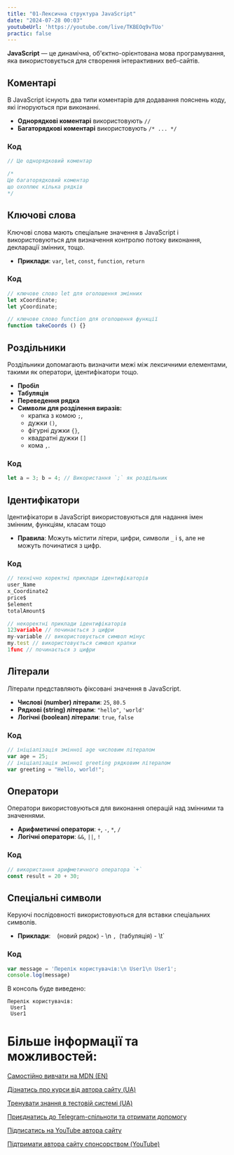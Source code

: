 ```yaml
---
title: "01-Лексична структура JavaScript"
date: "2024-07-28 00:03"
youtubeUrl: 'https://youtube.com/live/TKBEOq9vTUo'
practic: false
---
```


**JavaScript** — це динамічна, об'єктно-орієнтована мова програмування, яка використовується для створення інтерактивних веб-сайтів.

## Коментарі

В JavaScript існують два типи коментарів для додавання пояснень коду, які ігноруються при виконанні.

- **Однорядкові коментарі** використовують `//`
- **Багаторядкові коментарі** використовують `/* ... */`

### Код

```javascript
// Це однорядковий коментар

/*
Це багаторядковий коментар
що охоплює кілька рядків
*/
```

## Ключові слова

Ключові слова мають спеціальне значення в JavaScript і використовуються для визначення контролю потоку виконання, декларації змінних, тощо.

- **Приклади**: `var`, `let`, `const`, `function`, `return`

### Код

```javascript
// ключове слово let для оголошення змінних
let xCoordinate;
let yCoordinate;

// ключове слово function для оголошення функції
function takeCoords () {}

```

## Роздільники

Роздільники допомагають визначити межі між лексичними елементами, такими як оператори, ідентифікатори тощо.

- **Пробіл**
- **Табуляція**
- **Переведення рядка**
- **Символи для розділення виразів:**
  - крапка з комою `;`,
  - дужки `()`,
  - фігурні дужки `{}`,
  - квадратні дужки `[]`
  - кома `,`.

### Код

```javascript
let a = 3; b = 4; // Використання `;` як роздільник
```

## Ідентифікатори

Ідентифікатори в JavaScript використовуються для надання імен змінним, функціям, класам тощо

- **Правила**: Можуть містити літери, цифри, символи `_` і `$`, але не можуть починатися з цифр.

### Код

```javascript
// технічно коректні приклади ідентифікаторів
user_Name
x_Coordinate2
price$
$element
totalAmount$

// некоректні приклади ідентифікаторів
123variable // починається з цифри
my-variable // використовується символ мінус
my.test // використовується символ крапки
1func // починається з цифри
```

## Літерали

Літерали представляють фіксовані значення в JavaScript.

- **Числові (number) літерали**: `25`, `80.5`
- **Рядкові (string) літерали**: `"hello"`, `'world'`
- **Логічні (boolean) літерали**: `true`, `false`

### Код

```javascript
// ініціалізація змінної age числовим літералом
var age = 25; 
// ініціалізація змінної greeting рядковим літералом
var greeting = "Hello, world!";
```

## Оператори

Оператори використовуються для виконання операцій над змінними та значеннями.

- **Арифметичні оператори**: `+`, `-`, `*`, `/`
- **Логічні оператори**: `&&`, `||`, `!`

### Код

```javascript
// використання арифметичного оператора `+`
const result = 20 + 30; 
```

## Спеціальні символи

Керуючі послідовності використовуються для вставки спеціальних символів.

- **Приклади**: `
` (новий рядок) - \n `,	`(табуляція) - \t`

### Код

```javascript
var message = 'Перелік користувачів:\n User1\n User1';
console.log(message)
```
В консоль буде виведено:
```console
Перелік користувачів:
 User1
 User1
```

# Більше інформації та можливостей:

[Самостійно вивчати на MDN (EN)](https://developer.mozilla.org/en-US/curriculum/)

[Дізнатись про курси від автора сайту (UA)](https://learningtogetherua.github.io/courses/)

[Тренувати знання в тестовій системі (UA)](https://testeducatorua.github.io/itest/)

[Приєднатись до Telegram-спільноти та отримати допомогу](https://t.me/profrontendua)

[Підписатись на YouTube автора сайту](https://www.youtube.com/@itmentor)

[Підтримати автора сайту спонсорством (YouTube)](https://www.youtube.com/channel/UCo8KNXmB8Yb_07FzwCL6HgQ/join)
